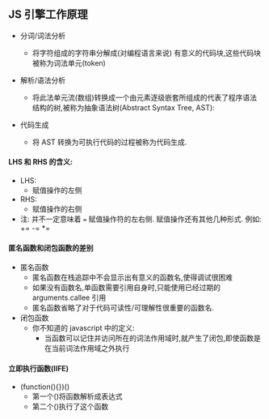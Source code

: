 ## JS 引擎工作原理

- 分词/词法分析

  - 将字符组成的字符串分解成(对编程语言来说) 有意义的代码块,这些代码块被称为词法单元(token)

- 解析/语法分析
  - 将此法单元流(数组)转换成一个由元素逐级嵌套所组成的代表了程序语法结构的树,被称为抽象语法树(Abstract Syntax Tree, AST):
- 代码生成
  - 将 AST 转换为可执行代码的过程被称为代码生成.

#### LHS 和 RHS 的含义:

- LHS:
  - 赋值操作的左侧
- RHS:
  - 赋值操作的右侧
- 注: 并不一定意味着 `=` 赋值操作符的左右侧. 赋值操作还有其他几种形式. 例如: += -= \*=

#### 匿名函数和闭包函数的差别

- 匿名函数
  - 匿名函数在栈追踪中不会显示出有意义的函数名,使得调试很困难
  - 如果没有函数名,单函数需要引用自身时,只能使用已经过期的 arguments.callee 引用
  - 匿名函数省略了对于代码可读性/可理解性很重要的函数名.
- 闭包函数
  - 你不知道的 javascript 中的定义:
    - 当函数可以记住并访问所在的词法作用域时,就产生了闭包,即使函数是在当前词法作用域之外执行

#### 立即执行函数(IIFE)

- (function(){})()
  - 第一个()将函数解析成表达式
  - 第二个()执行了这个函数
